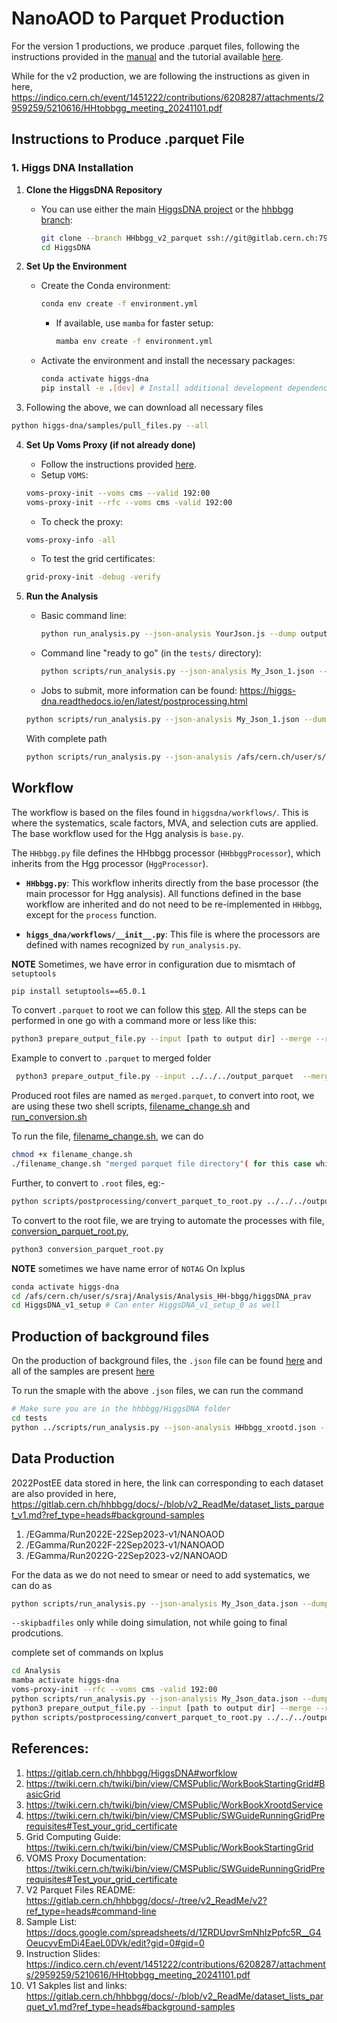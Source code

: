 # NanoAOD to Parquet Production

For the version 1 productions, we produce .parquet files, following the instructions provided in the [manual](https://higgs-dna.readthedocs.io/en/latest/index.html) and the tutorial available [here](https://indico.cern.ch/event/1360961/contributions/5777678/attachments/2788218/4861762/HiggsDNA_tutorial.pdf).

While for the v2 production, we are following the instructions as given in here, https://indico.cern.ch/event/1451222/contributions/6208287/attachments/2959259/5210616/HHtobbgg_meeting_20241101.pdf


## Instructions to Produce .parquet File

### 1. Higgs DNA Installation

1. **Clone the HiggsDNA Repository**
   - You can use either the main [HiggsDNA project](https://gitlab.cern.ch/HiggsDNA-project/HiggsDNA) or the [hhbbgg branch](https://gitlab.cern.ch/hhbbgg/HiggsDNA):
     ```bash
     git clone --branch HHbbgg_v2_parquet ssh://git@gitlab.cern.ch:7999/cms-analysis/general/HiggsDNA.git
     cd HiggsDNA
     ```

2. **Set Up the Environment**
   - Create the Conda environment:
     ```bash
     conda env create -f environment.yml
     ```
     - If available, use `mamba` for faster setup:
       ```bash
       mamba env create -f environment.yml
       ```
   - Activate the environment and install the necessary packages:
     ```bash
     conda activate higgs-dna
     pip install -e .[dev] # Install additional development dependencies
     ```

3. Following the above, we can download all necessary files
```bash
python higgs-dna/samples/pull_files.py --all
```
4. **Set Up Voms Proxy (if not already done)**
   - Follow the instructions provided [here](https://uscms.org/uscms_at_work/computing/getstarted/get_grid_cert.shtml).
   - Setup `VOMS`:
	```bash
	voms-proxy-init --voms cms --valid 192:00
    voms-proxy-init --rfc --voms cms -valid 192:00
	```
   - To check the proxy:
	```bash
	voms-proxy-info -all
	```
   - To test the grid certificates:
	```bash
	grid-proxy-init -debug -verify
	```

4. **Run the Analysis**
   - Basic command line:
     ```bash
     python run_analysis.py --json-analysis YourJson.js --dump output_test
     ```
   - Command line "ready to go" (in the `tests/` directory):
     ```bash
     python scripts/run_analysis.py --json-analysis My_Json_1.json --dump ../../../output_parquet/ --skipCQR --executor futures
     ```
    - Jobs to submit, more information can be found: https://higgs-dna.readthedocs.io/en/latest/postprocessing.html
    ```bash
    python scripts/run_analysis.py --json-analysis My_Json_1.json --dump ../../../output_parquet/ --skipCQR --executor vanilla_lxplus --queue espresso
    ```
    With complete path
    ```bash
    python scripts/run_analysis.py --json-analysis /afs/cern.ch/user/s/sraj/Analysis/Analysis_HH-bbgg/higgsDNA_prav/HiggsDNA_v1_setup/My_Json_1.json --dump /afs/cern.ch/user/s/sraj/Analysis/output_parquet --skipCQR --executor vanilla_lxplus --queue espresso
    ```
## Workflow

The workflow is based on the files found in `higgsdna/workflows/`. This is where the systematics, scale factors, MVA, and selection cuts are applied. The base workflow used for the Hgg analysis is `base.py`.

The `HHbbgg.py` file defines the HHbbgg processor (`HHbbggProcessor`), which inherits from the Hgg processor (`HggProcessor`).

- **`HHbbgg.py`**: This workflow inherits directly from the base processor (the main processor for Hgg analysis). All functions defined in the base workflow are inherited and do not need to be re-implemented in `HHbbgg`, except for the `process` function.

- **`higgs_dna/workflows/__init__.py`**: This file is where the processors are defined with names recognized by `run_analysis.py`.

**NOTE** Sometimes, we have error in configuration due to mismtach of `setuptools`
```bash
pip install setuptools==65.0.1
```
To convert `.parquet` to root we can follow this [step](https://higgs-dna.readthedocs.io/en/latest/postprocessing.html). All the steps can be performed in one go with a command more or less like this:
```bash
python3 prepare_output_file.py --input [path to output dir] --merge --root --ws --syst --cats --args "--do_syst"
```
Example to convert to `.parquet` to merged folder
```bash
 python3 prepare_output_file.py --input ../../../output_parquet  --merge --root --ws --syst --cats --args "--do_syst"
 ```
Produced root files are named as `merged.parquet`, to convert into root, we are using these two shell scripts, [filename_change.sh](https://github.com/raj2022/hhbbgg_AwkwardAnalyzer/blob/main/jsonhiggsdnaproduction/filename_change.sh) and [run_conversion.sh](https://github.com/raj2022/hhbbgg_AwkwardAnalyzer/blob/main/jsonhiggsdnaproduction/run_conversion.sh)

To run the file, [filename_change.sh](https://github.com/raj2022/hhbbgg_AwkwardAnalyzer/blob/main/jsonhiggsdnaproduction/filename_change.sh), we can do
```bash
chmod +x filename_change.sh
./filename_change.sh "merged parquet file directory"( for this case while running from higgsDNA, ../../../output_parquet/v2_production/merged)
```

Further, to convert to `.root` files, eg:-
```bash
python scripts/postprocessing/convert_parquet_to_root.py ../../../output_parquet/merged/NMSSM_X400_Y70/nominal/NOTAG_merged.parquet ../../../output_root/NMSSM/NMSSM_X400_Y70.root mc
```
To convert to the root file, we are trying to automate the processes with file, 
[conversion_parquet_root.py](https://github.com/raj2022/hhbbgg_AwkwardAnalyzer/blob/NMSSM/jsonhiggsdnaproduction/v2_production/conversion_parquet_root.py), 
```bash
python3 conversion_parquet_root.py
```

**NOTE** sometimes we have name error of `NOTAG`
On lxplus
```bash
conda activate higgs-dna
cd /afs/cern.ch/user/s/sraj/Analysis/Analysis_HH-bbgg/higgsDNA_prav
cd HiggsDNA_v1_setup # Can enter HiggsDNA_v1_setup_0 as well
```
## Production of background files
On the production of background files, the `.json` file can be found [here](https://gitlab.cern.ch/hhbbgg/HiggsDNA/-/blob/master/tests/HHbbgg_xrootd.json?ref_type=heads) and all of the samples are present [here](https://gitlab.cern.ch/hhbbgg/HiggsDNA/-/blob/master/tests/samples_v12_HHbbgg_xrootd.json?ref_type=heads)

To run the smaple with the above `.json` files, we can run the command
```bash
# Make sure you are in the hhbbgg/HiggsDNA folder
cd tests
python ../scripts/run_analysis.py --json-analysis HHbbgg_xrootd.json --dump ../../../../output_parquet/ --skipCQR --executor futures
```
## Data Production
2022PostEE data stored in here, the link can corresponding to each dataset are also provided in here, https://gitlab.cern.ch/hhbbgg/docs/-/blob/v2_ReadMe/dataset_lists_parquet_v1.md?ref_type=heads#background-samples

1. /EGamma/Run2022E-22Sep2023-v1/NANOAOD
2. /EGamma/Run2022F-22Sep2023-v1/NANOAOD
3. /EGamma/Run2022G-22Sep2023-v2/NANOAOD

For the data as we do not need to smear or need to add systematics, we can do as
```bash
python scripts/run_analysis.py --json-analysis My_Json_data.json --dump ../../../output_parquet/v2_production/data/ --executor futures --skipbadfiles
```
`--skipbadfiles` only while doing simulation, not while going to final prodcutions.

complete set of commands on lxplus
```bash
cd Analysis
mamba activate higgs-dna
voms-proxy-init --rfc --voms cms -valid 192:00
python scripts/run_analysis.py --json-analysis My_Json_data.json --dump ../../../output_parquet/v2_production/data/ --executor futures --skipbadfiles
python3 prepare_output_file.py --input [path to output dir] --merge --root --ws --syst --cats --args "--do_syst"( python3 prepare_output_file.py --input ../../../output_parquet  --merge --root --ws --syst --cats --args "--do_syst")
python scripts/postprocessing/convert_parquet_to_root.py ../../../output_parquet/merged/NMSSM_X400_Y70/nominal/NOTAG_merged.parquet ../../../output_root/NMSSM/NMSSM_X400_Y70.root mc
```




## References:
1. https://gitlab.cern.ch/hhbbgg/HiggsDNA#worfklow
2. https://twiki.cern.ch/twiki/bin/view/CMSPublic/WorkBookStartingGrid#BasicGrid
3. https://twiki.cern.ch/twiki/bin/view/CMSPublic/WorkBookXrootdService
4. https://twiki.cern.ch/twiki/bin/view/CMSPublic/SWGuideRunningGridPrerequisites#Test_your_grid_certificate
5. Grid Computing Guide: https://twiki.cern.ch/twiki/bin/view/CMSPublic/WorkBookStartingGrid
6. VOMS Proxy Documentation: https://twiki.cern.ch/twiki/bin/view/CMSPublic/SWGuideRunningGridPrerequisites#Test_your_grid_certificate
7. V2 Parquet Files README: https://gitlab.cern.ch/hhbbgg/docs/-/tree/v2_ReadMe/v2?ref_type=heads#command-line
8. Sample List: https://docs.google.com/spreadsheets/d/1ZRDUpvrSmNhIzPpfc5R__G4OeucyvEmDi4EaeL0DVk/edit?gid=0#gid=0
9. Instruction Slides: https://indico.cern.ch/event/1451222/contributions/6208287/attachments/2959259/5210616/HHtobbgg_meeting_20241101.pdf
10. V1 Sakples list and links: https://gitlab.cern.ch/hhbbgg/docs/-/blob/v2_ReadMe/dataset_lists_parquet_v1.md?ref_type=heads#background-samples
